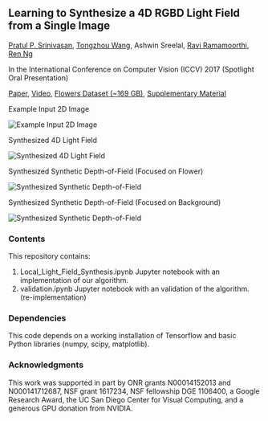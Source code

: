 ## Learning to Synthesize a 4D RGBD Light Field from a Single Image

[Pratul P. Srinivasan](https://people.eecs.berkeley.edu/~pratul/), [Tongzhou Wang](https://ssnl.github.io/), Ashwin Sreelal, [Ravi Ramamoorthi](http://cseweb.ucsd.edu/~ravir/), [Ren Ng](http://www.eecs.berkeley.edu/Faculty/Homepages/yirenng.html/)

In the International Conference on Computer Vision (ICCV) 2017 (Spotlight Oral Presentation)


[Paper](https://arxiv.org/abs/1708.03292), [Video](https://youtu.be/yLCvWoQLnms), [Flowers Dataset (~169 GB)](https://cseweb.ucsd.edu/~viscomp/projects/LF/papers/ICCV17/lfsyn/LF_Flowers_Dataset.tar.gz), [Supplementary Material](https://people.eecs.berkeley.edu/~pratul/pdf/ICCV17_LF_Synthesis_Supplementary.pdf)

Example Input 2D Image

![Example Input 2D Image](https://people.eecs.berkeley.edu/~pratul/lf_synthesis/central.png)


Synthesized 4D Light Field

![Synthesized 4D Light Field](https://people.eecs.berkeley.edu/~pratul/lf_synthesis/pred.gif)

Synthesized Synthetic Depth-of-Field (Focused on Flower)

![Synthesized Synthetic Depth-of-Field](https://people.eecs.berkeley.edu/~pratul/lf_synthesis/full.png)


Synthesized Synthetic Depth-of-Field (Focused on Background)

![Synthesized Synthetic Depth-of-Field](https://people.eecs.berkeley.edu/~pratul/lf_synthesis/full2.png)

### Contents

This repository contains:
1) Local_Light_Field_Synthesis.ipynb Jupyter notebook with an implementation of our algorithm. 
1) validation.ipynb Jupyter notebook with an validation of the algorithm. (re-implementation)

### Dependencies

This code depends on a working installation of Tensorflow and basic Python libraries (numpy, scipy, matplotlib).

### Acknowledgments

This work was supported in part by ONR grants N00014152013 and N000141712687, NSF grant 1617234, NSF fellowship DGE 1106400, a Google Research Award, the UC San Diego Center for Visual Computing, and a generous GPU donation from NVIDIA.
